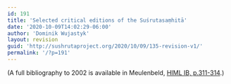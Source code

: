 ```yaml
---
id: 191
title: 'Selected critical editions of the Suśrutasaṃhitā'
date: '2020-10-09T14:02:29-06:00'
author: 'Dominik Wujastyk'
layout: revision
guid: 'http://sushrutaproject.org/2020/10/09/135-revision-v1/'
permalink: '/?p=191'
---
```


(A full bibliography to 2002 is available in Meulenbeld, [HIML IB, p.311-314](https://archive.org/stream/Meulenbeld-HIML/HIML_1B#page/311/mode/2up/search/narendra).)

<div class="zp-Zotpress zp-Zotpress-Bib wp-block-group" id="zotpress-e51b74b3d98acb1ada293d2b00c547d8"> <span class="ZP_API_USER_ID" style="display: none;">2579494</span> <span class="ZP_ITEM_KEY" style="display: none;"></span> <span class="ZP_COLLECTION_ID" style="display: none;">NE3GE9K3</span> <span class="ZP_TAG_ID" style="display: none;"></span> <span class="ZP_AUTHOR" style="display: none;"></span> <span class="ZP_YEAR" style="display: none;"></span> <span class="ZP_ITEMTYPE" style="display: none;"></span> <span class="ZP_INCLUSIVE" style="display: none;">1</span> <span class="ZP_STYLE" style="display: none;">chicago-author-date</span> <span class="ZP_LIMIT" style="display: none;">50</span> <span class="ZP_SORTBY" style="display: none;">date</span> <span class="ZP_ORDER" style="display: none;">asc</span> <span class="ZP_TITLE" style="display: none;">year</span> <span class="ZP_SHOWIMAGE" style="display: none;"></span> <span class="ZP_SHOWTAGS" style="display: none;"></span> <span class="ZP_DOWNLOADABLE" style="display: none;">1</span> <span class="ZP_NOTES" style="display: none;"></span> <span class="ZP_ABSTRACT" style="display: none;"></span> <span class="ZP_CITEABLE" style="display: none;">1</span> <span class="ZP_TARGET" style="display: none;">1</span> <span class="ZP_URLWRAP" style="display: none;"></span> <span class="ZP_FORCENUM" style="display: none;"></span> <span class="ZP_HIGHLIGHT" style="display: none;"></span> <span class="ZP_POSTID" style="display: none;">191</span> <span class="ZOTPRESS_PLUGIN_URL" style="display:none;">https://sushrutaproject.org/wp-content/plugins/zotpress/</span><div class="zp-List loading"><div class="zp-SEO-Content"> </div> </div> </div>